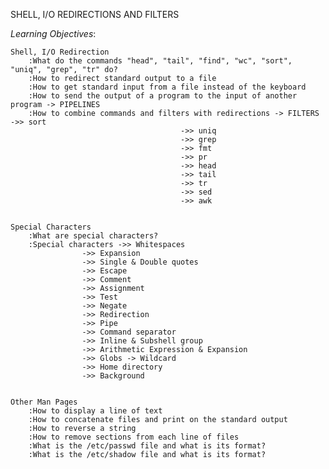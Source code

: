 SHELL, I/O REDIRECTIONS AND FILTERS

*Learning Objectives*:


	Shell, I/O Redirection
		:What do the commands "head", "tail", "find", "wc", "sort", "uniq", "grep", "tr" do?
		:How to redirect standard output to a file
		:How to get standard input from a file instead of the keyboard
		:How to send the output of a program to the input of another program -> PIPELINES
		:How to combine commands and filters with redirections -> FILTERS ->> sort
										  ->> uniq
										  ->> grep
										  ->> fmt
										  ->> pr
										  ->> head
										  ->> tail
										  ->> tr
										  ->> sed
										  ->> awk


	Special Characters
		:What are special characters?
		:Special characters ->> Whitespaces
				    ->> Expansion
				    ->> Single & Double quotes
				    ->> Escape
				    ->> Comment
				    ->> Assignment
				    ->> Test
				    ->> Negate
				    ->> Redirection
				    ->> Pipe
				    ->> Command separator
				    ->> Inline & Subshell group
				    ->> Arithmetic Expression & Expansion
				    ->> Globs -> Wildcard
				    ->> Home directory
				    ->> Background


	Other Man Pages
		:How to display a line of text
		:How to concatenate files and print on the standard output
		:How to reverse a string
		:How to remove sections from each line of files
		:What is the /etc/passwd file and what is its format?
		:What is the /etc/shadow file and what is its format?
